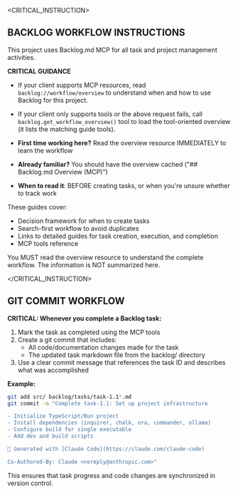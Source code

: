 
<!-- BACKLOG.MD MCP GUIDELINES START -->

<CRITICAL_INSTRUCTION>

## BACKLOG WORKFLOW INSTRUCTIONS

This project uses Backlog.md MCP for all task and project management activities.

**CRITICAL GUIDANCE**

- If your client supports MCP resources, read `backlog://workflow/overview` to understand when and how to use Backlog for this project.
- If your client only supports tools or the above request fails, call `backlog.get_workflow_overview()` tool to load the tool-oriented overview (it lists the matching guide tools).

- **First time working here?** Read the overview resource IMMEDIATELY to learn the workflow
- **Already familiar?** You should have the overview cached ("## Backlog.md Overview (MCP)")
- **When to read it**: BEFORE creating tasks, or when you're unsure whether to track work

These guides cover:
- Decision framework for when to create tasks
- Search-first workflow to avoid duplicates
- Links to detailed guides for task creation, execution, and completion
- MCP tools reference

You MUST read the overview resource to understand the complete workflow. The information is NOT summarized here.

</CRITICAL_INSTRUCTION>

<!-- BACKLOG.MD MCP GUIDELINES END -->

## GIT COMMIT WORKFLOW

**CRITICAL: Whenever you complete a Backlog task:**

1. Mark the task as completed using the MCP tools
2. Create a git commit that includes:
   - All code/documentation changes made for the task
   - The updated task markdown file from the backlog/ directory
3. Use a clear commit message that references the task ID and describes what was accomplished

**Example:**
```bash
git add src/ backlog/tasks/task-1.1*.md
git commit -m "Complete task-1.1: Set up project infrastructure

- Initialize TypeScript/Bun project
- Install dependencies (inquirer, chalk, ora, commander, ollama)
- Configure build for single executable
- Add dev and build scripts

🤖 Generated with [Claude Code](https://claude.com/claude-code)

Co-Authored-By: Claude <noreply@anthropic.com>"
```

This ensures that task progress and code changes are synchronized in version control.
